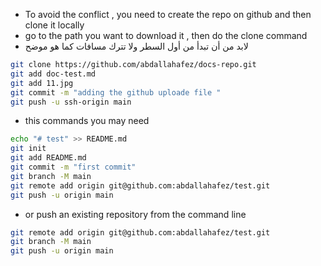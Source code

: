 * To avoid the conflict , you need to create the repo on github and then clone it locally
* go to the path you want to download it , then do the clone command 
* لابد من أن تبدأ من أول السطر ولا تترك مسافات كما هو موضح  
``` bash
git clone https://github.com/abdallahafez/docs-repo.git
git add doc-test.md
git add 11.jpg
git commit -m "adding the github uploade file "
git push -u ssh-origin main
```
* this commands you may need 
  
``` bash
echo "# test" >> README.md
git init
git add README.md
git commit -m "first commit"
git branch -M main
git remote add origin git@github.com:abdallahafez/test.git
git push -u origin main
```
* or push an existing repository from the command line
``` bash
git remote add origin git@github.com:abdallahafez/test.git
git branch -M main
git push -u origin main
```
